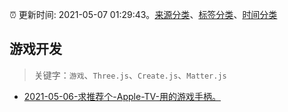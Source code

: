 :alarm_clock: 更新时间: 2021-05-07 01:29:43。[来源分类](../README.md)、[标签分类](../TAGS.md)、[时间分类](../TIMELINE.md)

## 游戏开发


> 关键字：`游戏`、`Three.js`、`Create.js`、`Matter.js`



- [2021-05-06-求推荐个-Apple-TV-用的游戏手柄。](https://www.v2ex.com/t/775308) 